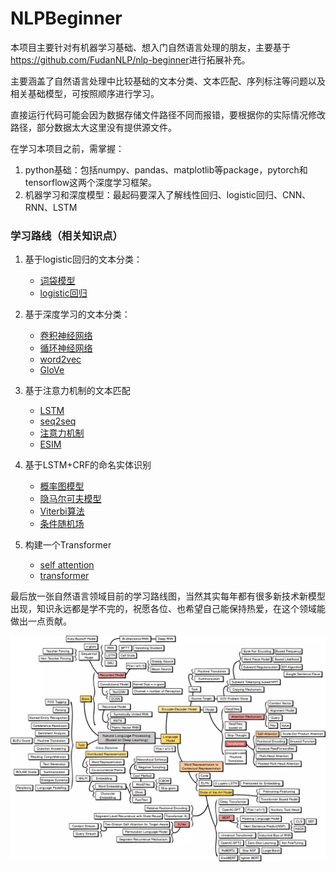 # NLPBeginner
本项目主要针对有机器学习基础、想入门自然语言处理的朋友，主要基于<https://github.com/FudanNLP/nlp-beginner>进行拓展补充。

主要涵盖了自然语言处理中比较基础的文本分类、文本匹配、序列标注等问题以及相关基础模型，可按照顺序进行学习。

直接运行代码可能会因为数据存储文件路径不同而报错，要根据你的实际情况修改路径，部分数据太大这里没有提供源文件。

在学习本项目之前，需掌握：

1. python基础：包括numpy、pandas、matplotlib等package，pytorch和tensorflow这两个深度学习框架。
2. 机器学习和深度模型：最起码要深入了解线性回归、logistic回归、CNN、RNN、LSTM

### 学习路线（相关知识点）

1. 基于logistic回归的文本分类：

   * [词袋模型](https://jesseyule.github.io/naturallanguage/bow/content.html)
   * [logistic回归](https://jesseyule.github.io/machinelearning/logisticRegression/content.html)
2. 基于深度学习的文本分类：

   * [卷积神经网络](<https://jesseyule.github.io/machinelearning/cnn/content.html>)
   * [循环神经网络](<https://jesseyule.github.io/machinelearning/rnn/content.html>)
   * [word2vec](<https://jesseyule.github.io/naturallanguage/word2vec/content.html>)
   * [GloVe](<https://jesseyule.github.io/naturallanguage/gloVe/content.html>)
3. 基于注意力机制的文本匹配
   * [LSTM](<https://jesseyule.github.io/machinelearning/lstm/content.html>)
   * [seq2seq](<https://jesseyule.github.io/naturallanguage/seq2seq/content.html>)
   * [注意力机制](<https://jesseyule.github.io/naturallanguage/attentionMechanism/content.html>)
   * [ESIM](<https://jesseyule.github.io/naturallanguage/ESIM/content.html>)
4. 基于LSTM+CRF的命名实体识别
   - [概率图模型](<https://jesseyule.github.io/naturallanguage/probabilistifcGraphicalModel/content.html>)
   - [隐马尔可夫模型](<https://jesseyule.github.io/naturallanguage/hmm/content.html>)
   - [Viterbi算法](<https://jesseyule.github.io/naturallanguage/viterbi/content.html>)
   - [条件随机场](<https://jesseyule.github.io/naturallanguage/crf/content.html>)
5. 构建一个Transformer
   * [self attention](<https://jesseyule.github.io/naturallanguage/selfAttention/content.html>)
   * [transformer](<https://jesseyule.github.io/naturallanguage/transformer/content.html>)



最后放一张自然语言领域目前的学习路线图，当然其实每年都有很多新技术新模型出现，知识永远都是学不完的，祝愿各位、也希望自己能保持热爱，在这个领域能做出一点贡献。

![IMG_0611](./IMG_0611.PNG)